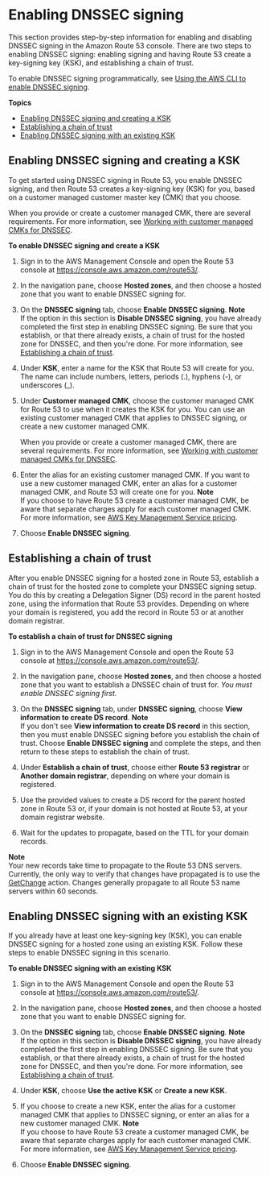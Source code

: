 # Enabling DNSSEC signing<a name="dns-configuring-dnssec-enable-signing"></a>

This section provides step\-by\-step information for enabling and disabling DNSSEC signing in the Amazon Route 53 console\. There are two steps to enabling DNSSEC signing: enabling signing and having Route 53 create a key\-signing key \(KSK\), and establishing a chain of trust\.

To enable DNSSEC signing programmatically, see [Using the AWS CLI to enable DNSSEC signing](dns-configuring-dnssec-cli.md)\.

**Topics**
+ [Enabling DNSSEC signing and creating a KSK](#dns-configuring-dnssec-enable)
+ [Establishing a chain of trust](#dns-configuring-dnssec-chain-of-trust)
+ [Enabling DNSSEC signing with an existing KSK](#dns-configuring-dnssec-enable-existing-ksk)

## Enabling DNSSEC signing and creating a KSK<a name="dns-configuring-dnssec-enable"></a>

To get started using DNSSEC signing in Route 53, you enable DNSSEC signing, and then Route 53 creates a key\-signing key \(KSK\) for you, based on a customer managed customer master key \(CMK\) that you choose\. 

When you provide or create a customer managed CMK, there are several requirements\. For more information, see [Working with customer managed CMKs for DNSSEC](dns-configuring-dnssec-cmk-requirements.md)\.<a name="dns-configuring-dnssec-enable-procedure"></a>

**To enable DNSSEC signing and create a KSK**

1. Sign in to the AWS Management Console and open the Route 53 console at [https://console\.aws\.amazon\.com/route53/](https://console.aws.amazon.com/route53/)\.

1. In the navigation pane, choose **Hosted zones**, and then choose a hosted zone that you want to enable DNSSEC signing for\.

1. On the **DNSSEC signing** tab, choose **Enable DNSSEC signing**\.
**Note**  
If the option in this section is **Disable DNSSEC signing**, you have already completed the first step in enabling DNSSEC signing\. Be sure that you establish, or that there already exists, a chain of trust for the hosted zone for DNSSEC, and then you're done\. For more information, see [Establishing a chain of trust](#dns-configuring-dnssec-chain-of-trust)\.

1. Under **KSK**, enter a name for the KSK that Route 53 will create for you\. The name can include numbers, letters, periods \(\.\), hyphens \(\-\), or underscores \(\_\)\.

1. Under **Customer managed CMK**, choose the customer managed CMK for Route 53 to use when it creates the KSK for you\. You can use an existing customer managed CMK that applies to DNSSEC signing, or create a new customer managed CMK\.

   When you provide or create a customer managed CMK, there are several requirements\. For more information, see [Working with customer managed CMKs for DNSSEC](dns-configuring-dnssec-cmk-requirements.md)\.

1. Enter the alias for an existing customer managed CMK\. If you want to use a new customer managed CMK, enter an alias for a customer managed CMK, and Route 53 will create one for you\.
**Note**  
If you choose to have Route 53 create a customer managed CMK, be aware that separate charges apply for each customer managed CMK\. For more information, see [AWS Key Management Service pricing](https://aws.amazon.com/kms/pricing/)\.

1. Choose **Enable DNSSEC signing**\.

## Establishing a chain of trust<a name="dns-configuring-dnssec-chain-of-trust"></a>

After you enable DNSSEC signing for a hosted zone in Route 53, establish a chain of trust for the hosted zone to complete your DNSSEC signing setup\. You do this by creating a Delegation Signer \(DS\) record in the parent hosted zone, using the information that Route 53 provides\. Depending on where your domain is registered, you add the record in Route 53 or at another domain registrar\.<a name="dns-configuring-dnssec-chain-of-trust-procedure"></a>

**To establish a chain of trust for DNSSEC signing**

1. Sign in to the AWS Management Console and open the Route 53 console at [https://console\.aws\.amazon\.com/route53/](https://console.aws.amazon.com/route53/)\.

1. In the navigation pane, choose **Hosted zones**, and then choose a hosted zone that you want to establish a DNSSEC chain of trust for\. *You must enable DNSSEC signing first\.*

1. On the **DNSSEC signing** tab, under **DNSSEC signing**, choose **View information to create DS record**\.
**Note**  
If you don't see **View information to create DS record** in this section, then you must enable DNSSEC signing before you establish the chain of trust\. Choose **Enable DNSSEC signing** and complete the steps, and then return to these steps to establish the chain of trust\.

1. Under **Establish a chain of trust**, choose either **Route 53 registrar** or **Another domain registrar**, depending on where your domain is registered\.

1. Use the provided values to create a DS record for the parent hosted zone in Route 53 or, if your domain is not hosted at Route 53, at your domain registrar website\.

1. Wait for the updates to propagate, based on the TTL for your domain records\.

**Note**  
Your new records take time to propagate to the Route 53 DNS servers\. Currently, the only way to verify that changes have propagated is to use the [GetChange](https://docs.aws.amazon.com/Route53/latest/APIReference/API_GetChange.html) action\. Changes generally propagate to all Route 53 name servers within 60 seconds\.

## Enabling DNSSEC signing with an existing KSK<a name="dns-configuring-dnssec-enable-existing-ksk"></a>

If you already have at least one key\-signing key \(KSK\), you can enable DNSSEC signing for a hosted zone using an existing KSK\. Follow these steps to enable DNSSEC signing in this scenario\.<a name="dns-configuring-dnssec-enable-existing-ksk-procedure"></a>

**To enable DNSSEC signing with an existing KSK**

1. Sign in to the AWS Management Console and open the Route 53 console at [https://console\.aws\.amazon\.com/route53/](https://console.aws.amazon.com/route53/)\.

1. In the navigation pane, choose **Hosted zones**, and then choose a hosted zone that you want to enable DNSSEC signing for\.

1. On the **DNSSEC signing** tab, choose **Enable DNSSEC signing**\.
**Note**  
If the option in this section is **Disable DNSSEC signing**, you have already completed the first step in enabling DNSSEC signing\. Be sure that you establish, or that there already exists, a chain of trust for the hosted zone for DNSSEC, and then you're done\. For more information, see [Establishing a chain of trust](#dns-configuring-dnssec-chain-of-trust)\.

1. Under **KSK**, choose **Use the active KSK** or **Create a new KSK**\.

1. If you choose to create a new KSK, enter the alias for a customer managed CMK that applies to DNSSEC signing, or enter an alias for a new customer managed CMK\.
**Note**  
If you choose to have Route 53 create a customer managed CMK, be aware that separate charges apply for each customer managed CMK\. For more information, see [AWS Key Management Service pricing](https://aws.amazon.com/kms/pricing/)\.

1. Choose **Enable DNSSEC signing**\.